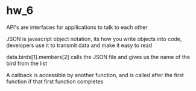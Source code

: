 # hw_6

API's are interfaces for appilications to talk to each other

JSON is javascript object notation, its how you write objects into code, developers use it to transmit data and make it easy to read

data.birds[1].members[2] calls the JSON file and gives us the name of the bird from the list 

A callback is accessible by another function, and is called after the first function if that first function completes
